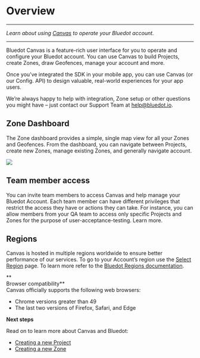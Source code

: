 Overview
======

* * *

_Learn about using_ [_Canvas_](https://select-region.bluedot.io/) _to operate your Bluedot account._

* * *

Bluedot Canvas is a feature-rich user interface for you to operate and configure your Bluedot account. You can use Canvas to build Projects, create Zones, draw Geofences, manage your account and more.

Once you’ve integrated the SDK in your mobile app, you can use Canvas (or our Config. API) to design valuable, real-world experiences for your app users.

We’re always happy to help with integration, Zone setup or other questions you might have – just contact our Support Team at [help@bluedot.io](mailto:help@bluedot.io).

**Zone Dashboard**
------------------

The Zone dashboard provides a simple, single map view for all your Zones and Geofences. From the dashboard, you can navigate between Projects, create new Zones, manage existing Zones, and generally navigate account.

![](https://docs.bluedot.io/wp-content/uploads/2022/09/Canvas-1024x518.jpg)

**Team member access**
----------------------

You can invite team members to access Canvas and help manage your Bluedot Account. Each team member can have different privileges that restrict the access they have or actions they can take. For instance, you can allow members from your QA team to access only specific Projects and Zones for the purpose of user-acceptance-testing. Learn more.

**Regions** 
------------

Canvas is hosted in multiple regions worldwide to ensure better performance of our services. To go to your Account’s region use the [Select Region](https://select-region.bluedot.io/) page. To learn more refer to the [Bluedot Regions documentation](../Regions%20URLs.md).

**  
Browser compatibility**  
Canvas officially supports the following web browsers:

*   Chrome versions greater than 49
*   The last two versions of Firefox, Safari, and Edge

**Next steps**

Read on to learn more about Canvas and Bluedot:

*   [Creating a new Project](../Canvas/Creating%20a%20new%20project.md)
*   [Creating a new Zone](../Canvas/Add%20a%20new%20zone.md)